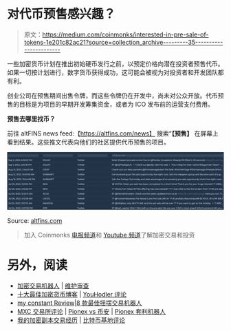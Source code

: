 # 对代币预售感兴趣？

> 原文：<https://medium.com/coinmonks/interested-in-pre-sale-of-tokens-1e201c82ac21?source=collection_archive---------35----------------------->

一些加密货币计划在推出初始硬币发行之前，以预定价格向潜在投资者预售代币。如果一切按计划进行，数字货币获得成功，这可能会被视为对投资者和开发团队都有利。

创业公司在预售期间出售令牌，而这些令牌仍在开发中，尚未对公众开放。代币预售的目标是为项目的早期开发筹集资金，或者为 ICO 发布前的运营支付费用。

**预售去哪里找币？**

前往 altFINS news feed:【https://altfins.com/news】
搜索“**【预售】** 在屏幕上看到结果。这些推文代表向他们的社区提供代币预售的项目。

![](img/dbdb366f978ee13cd9a44fbdce23dea9.png)

Source: [altfins.com](https://altfins.com/news)

> 加入 Coinmonks [电报频道](https://t.me/coincodecap)和 [Youtube 频道](https://www.youtube.com/c/coinmonks/videos)了解加密交易和投资

# 另外，阅读

*   [加密交易机器人](/coinmonks/crypto-trading-bot-c2ffce8acb2a) | [维护审查](https://coincodecap.com/uphold-review)
*   [十大最佳加密货币博客](https://coincodecap.com/best-cryptocurrency-blogs) | [YouHodler 评论](https://coincodecap.com/youhodler-review)
*   [my constant Review](https://coincodecap.com/myconstant-review)|[8 款最佳摇摆交易机器人](https://coincodecap.com/best-swing-trading-bots)
*   [MXC 交易所评论](/coinmonks/mxc-exchange-review-3af0ec1cba8c) | [Pionex vs 币安](https://coincodecap.com/pionex-vs-binance) | [Pionex 套利机器人](https://coincodecap.com/pionex-arbitrage-bot)
*   [我的加密副本交易经历](/coinmonks/my-experience-with-crypto-copy-trading-d6feb2ce3ac5) | [比特币基地评论](/coinmonks/coinbase-review-6ef4e0f56064)